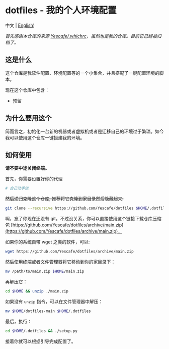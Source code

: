 # dotfiles - 我的个人环境配置

中文 | [English](/readme.md))

*首先感谢本仓库的来源 [Yescafe/.whichrc](https://github.com/Yescafe/.whichrc)，虽然也是我的仓库。目前它已经被归档了。*

## 这是什么

这个仓库是我软件配置、环境配置等的一个小集合，并且搭配了一键配置环境的脚本。

现在这个仓库中包含：

- 预留

## 为什么要用这个

简而言之，初始化一台新的机器或者虚拟机或者是迁移自己的环境过于繁琐。如今我可以使用这个仓库一键搭建我的环境。

## 如何使用

**请不要中途关闭终端。**

首先，你需要设置好你的代理

```bash
# 自己动手做
```

~~然后递归克隆这个仓库, 推荐将它克隆到家目录然后隐藏起来:~~

```bash
git clone --recursive https://github.com/Yescafe/dotfiles $HOME/.dotfiles
```

啊，忘了你现在还没有 git。不过没关系，你可以直接使用这个链接下载仓库压缩包 [https://github.com/Yescafe/dotfiles/archive/main.zip](https://github.com/Yescafe/dotfiles/archive/main.zip)。

如果你的系统自带 wget 之类的软件，可以:

```bash
wget https://github.com/Yescafe/dotfiles/archive/main.zip
```

然后使用终端或者文件管理器将它移动到你的家目录下：

```bash
mv /path/to/main.zip $HOME/main.zip
```

再解压它：

```bash
cd $HOME && unzip ./main.zip
```

如果没有 `unzip` 指令，可以在文件管理器中解压：

```bash
mv $HOME/dotfiles-main $HOME/.dotfiles
```

最后，执行： 

```bash
cd $HOME/.dotfiles && ./setup.py
```

接着你就可以根据引导完成配置了。 

